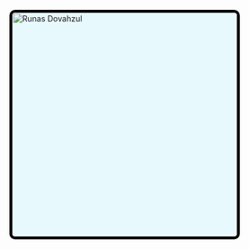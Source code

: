 <img src="https://64.media.tumblr.com/3ea49d8e95af3fd38a8fcbd91af0140d/tumblr_n4fvfafFie1r5menzo1_500.png" alt="Runas Dovahzul" style="width:25rem; background-color: #E8F9FD; border-radius: 10px; border: 5px black solid;
"/>
